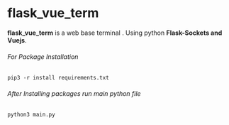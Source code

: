 # flask_vue_term
**flask_vue_term** is a web base terminal . Using python **Flask-Sockets and Vuejs**.

###### For Package Installation 
` pip3 -r install requirements.txt `

###### After Installing packages run main python file
` python3 main.py `
